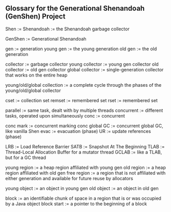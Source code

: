 ## Glossary for the Generational Shenandoah (GenShen) Project

Shen := Shenandoah := the Shenandoah garbage collector

GenShen := Generational Shenandoah

gen := generation
young gen := the young generation
old gen := the old generation

collector := garbage collector
young collector := young gen collector
old collector := old gen collector
global collector := single-generation collector that works on the entire heap

young/old/global collection := a complete cycle through the phases of the young/old/global collector

cset := collection set
remset := remembered set
rset := remembered set

parallel := same task, dealt with by multiple threads
concurrent := different tasks, operated upon simultaneously
conc := concurrent

conc mark := concurrent marking
conc global GC := concurrent global GC, like vanilla Shen
evac := evacuation (phase)
UR := update references (phase)

LRB := Load Reference Barrier
SATB := Snapshot At The Beginning
TLAB := Thread-Local Allocation Buffer for a mutator thread
GCLAB := like a TLAB, but for a GC thread

young region := a heap region affiliated with young gen
old region := a heap region affiliated with old gen
free region := a region that is not affiliated with either generation and available for future reuse by allocators 

young object := an object in young gen
old object := an object in old gen

block := an identifiable chunk of space in a region that is or was occupied by a Java object
block start := a pointer to the beginning of a block
